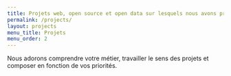 ```yaml
---
title: Projets web, open source et open data sur lesquels nous avons pris plaisir à travailler
permalink: /projects/
layout: projects
menu_title: Projets
menu_order: 2
---
```


Nous adorons comprendre votre métier, travailler le sens des projets
et composer en fonction de vos priorités.
